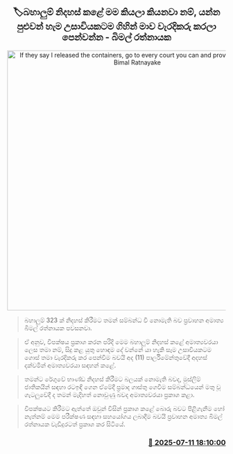 <p align='center'><b><h2 align='center' title='If they say I released the containers, go to every court you can and prove me guilty - Bimal Ratnayake'>🏷බහාලුම් නිදහස් කළේ මම කියලා කියනවා නම්, යන්න පුළුවන් හැම උසාවියකටම ගිහින් මාව වැරදිකරු කරලා පෙන්වන්න - බිමල් රත්නායක</h2></b></p>
<p align='center'><img src='https://helakuru.sgp1.cdn.digitaloceanspaces.com/esana/images/lib/bimal-rathnayake-parliment-nn.jpg' width='600' alt='If they say I released the containers, go to every court you can and prove me guilty - Bimal Ratnayake'></p>

> බහාලුම් 323 ක් නිදහස් කිරීමට තමන් සම්බන්ධ වී නොමැති බව ප්‍රවාහන අමාත්‍ය බිමල් රත්නායක පවසනවා.

> ඒ අනුව, විපක්ෂය ප්‍රකාශ කරන පරිදි මෙම බහාලුම් නිදහස් කළේ අමාත්‍යවරයා ලෙස තමා නම්, සිදු කළ යුතු හොඳම දේ වන්නේ යා හැකි සෑම උසාවියකටම ගොස් තමා වැරදිකරු කර පෙන්වීම බවයි අද (11) පාර්ලිමේන්තුවේදී අදහස් දක්වමින් අමාත්‍යවරයා සඳහන් කළේ.

> තමන්ට රේගුවේ භාණ්ඩ නිදහස් කිරීමට බලයක් නොමැති බවද, මුස්ලිම් ජාතිකයින් සඳහා රටඉඳි ගෙන ඒමේදී ප්‍රමාද ගාස්තු ගෙවීම සම්බන්ධයෙන් මතු වූ ගැටලුවේදී ද තමන් මැදිහත් නොවුණු බවද අමාත්‍යවරයා ප්‍රකාශ කළා.

> විපක්ෂයට කිරීමට ඇත්තේ ඔවුන් විසින් ප්‍රකාශ කළේ බොරු බවට පිළිගැනීම හෝ නැත්නම් මෙම පරීක්ෂණ සඳහා සහයෝගය ලබාදීම බවයි ප්‍රවාහන අමාත්‍ය බිමල් රත්නායක වැඩිදුරටත් ප්‍රකාශ කර සිටියේ.



<h3 align='right'><a href='https://www.helakuru.lk/esana/p/111790/'>📅 2025-07-11 18:10:00</a></h3>
